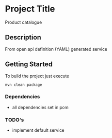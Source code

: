 # Project Title

Product catalogue

## Description

From open api definition (YAML) generated service

## Getting Started

To build the project just execute
```
mvn clean package
```

### Dependencies

* all dependencies set in pom

### TODO's

* implement default service
